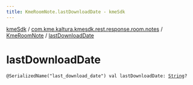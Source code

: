 ```yaml
---
title: KmeRoomNote.lastDownloadDate - kmeSdk
---
```


[kmeSdk](../../index.html) / [com.kme.kaltura.kmesdk.rest.response.room.notes](../index.html) / [KmeRoomNote](index.html) / [lastDownloadDate](./last-download-date.html)

# lastDownloadDate

`@SerializedName("last_download_date") val lastDownloadDate: `[`String`](https://kotlinlang.org/api/latest/jvm/stdlib/kotlin/-string/index.html)`?`